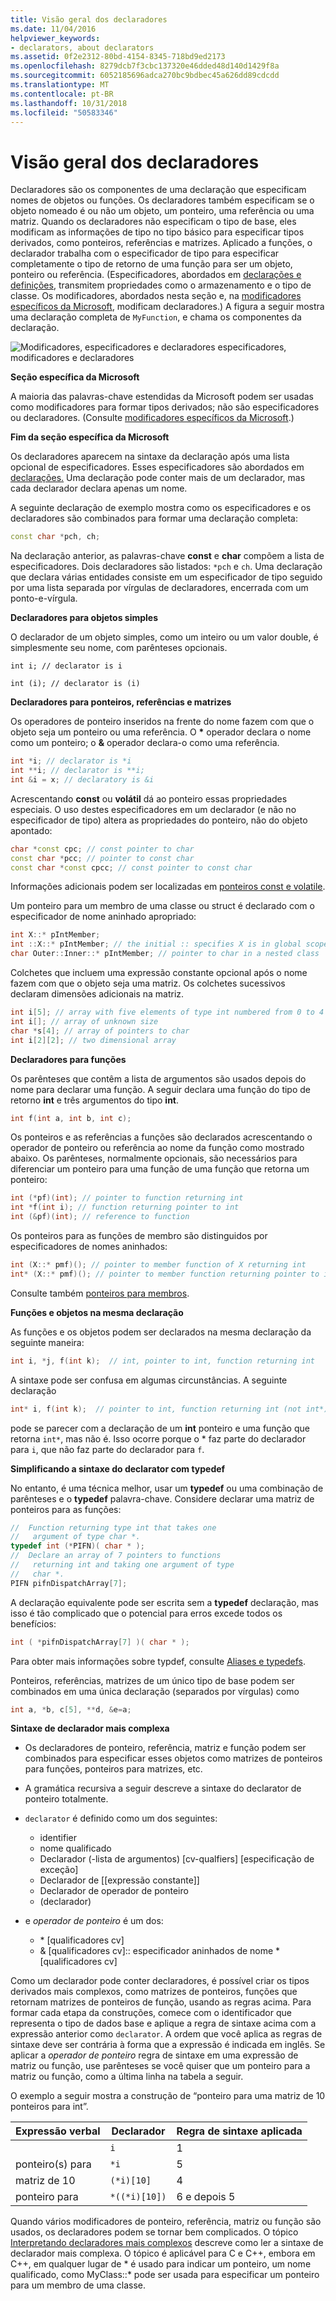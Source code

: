 ```yaml
---
title: Visão geral dos declaradores
ms.date: 11/04/2016
helpviewer_keywords:
- declarators, about declarators
ms.assetid: 0f2e2312-80bd-4154-8345-718bd9ed2173
ms.openlocfilehash: 8279dcb7f3cbc137320e46dded48d140d1429f8a
ms.sourcegitcommit: 6052185696adca270bc9bdbec45a626dd89cdcdd
ms.translationtype: MT
ms.contentlocale: pt-BR
ms.lasthandoff: 10/31/2018
ms.locfileid: "50583346"
---
```

# <a name="overview-of-declarators"></a>Visão geral dos declaradores

Declaradores são os componentes de uma declaração que especificam nomes de objetos ou funções. Os declaradores também especificam se o objeto nomeado é ou não um objeto, um ponteiro, uma referência ou uma matriz.  Quando os declaradores não especificam o tipo de base, eles modificam as informações de tipo no tipo básico para especificar tipos derivados, como ponteiros, referências e matrizes.  Aplicado a funções, o declarador trabalha com o especificador de tipo para especificar completamente o tipo de retorno de uma função para ser um objeto, ponteiro ou referência. (Especificadores, abordados em [declarações e definições](declarations-and-definitions-cpp.md), transmitem propriedades como o armazenamento e o tipo de classe. Os modificadores, abordados nesta seção e, na [modificadores específicos da Microsoft](../cpp/microsoft-specific-modifiers.md), modificam declaradores.) A figura a seguir mostra uma declaração completa de `MyFunction`, e chama os componentes da declaração.

![Modificadores, especificadores e declaradores](../cpp/media/vc38qy1.gif "vc38QY1") especificadores, modificadores e declaradores

**Seção específica da Microsoft**

A maioria das palavras-chave estendidas da Microsoft podem ser usadas como modificadores para formar tipos derivados; não são especificadores ou declaradores. (Consulte [modificadores específicos da Microsoft](../cpp/microsoft-specific-modifiers.md).)

**Fim da seção específica da Microsoft**

Os declaradores aparecem na sintaxe da declaração após uma lista opcional de especificadores. Esses especificadores são abordados em [declarações.](declarations-and-definitions-cpp.md) Uma declaração pode conter mais de um declarador, mas cada declarador declara apenas um nome.

A seguinte declaração de exemplo mostra como os especificadores e os declaradores são combinados para formar uma declaração completa:

```cpp
const char *pch, ch;
```

Na declaração anterior, as palavras-chave **const** e **char** compõem a lista de especificadores. Dois declaradores são listados: `*pch` e `ch`.  Uma declaração que declara várias entidades consiste em um especificador de tipo seguido por uma lista separada por vírgulas de declaradores, encerrada com um ponto-e-vírgula.

**Declaradores para objetos simples**

O declarador de um objeto simples, como um inteiro ou um valor double, é simplesmente seu nome, com parênteses opcionais.

`int i; // declarator is i`

`int (i); // declarator is (i)`

**Declaradores para ponteiros, referências e matrizes**

Os operadores de ponteiro inseridos na frente do nome fazem com que o objeto seja um ponteiro ou uma referência.  O <strong>\*</strong> operador declara o nome como um ponteiro; o **&** operador declara-o como uma referência.

```cpp
int *i; // declarator is *i
int **i; // declarator is **i;
int &i = x; // declaratory is &i
```

Acrescentando **const** ou **volátil** dá ao ponteiro essas propriedades especiais.  O uso destes especificadores em um declarador (e não no especificador de tipo) altera as propriedades do ponteiro, não do objeto apontado:

```cpp
char *const cpc; // const pointer to char
const char *pcc; // pointer to const char
const char *const cpcc; // const pointer to const char
```

Informações adicionais podem ser localizadas em [ponteiros const e volatile](../cpp/const-and-volatile-pointers.md).

Um ponteiro para um membro de uma classe ou struct é declarado com o especificador de nome aninhado apropriado:

```cpp
int X::* pIntMember;
int ::X::* pIntMember; // the initial :: specifies X is in global scope
char Outer::Inner::* pIntMember; // pointer to char in a nested class
```

Colchetes que incluem uma expressão constante opcional após o nome fazem com que o objeto seja uma matriz.  Os colchetes sucessivos declaram dimensões adicionais na matriz.

```cpp
int i[5]; // array with five elements of type int numbered from 0 to 4
int i[]; // array of unknown size
char *s[4]; // array of pointers to char
int i[2][2]; // two dimensional array
```

**Declaradores para funções**

Os parênteses que contêm a lista de argumentos são usados depois do nome para declarar uma função.  A seguir declara uma função do tipo de retorno **int** e três argumentos do tipo **int**.

```cpp
int f(int a, int b, int c);
```

Os ponteiros e as referências a funções são declarados acrescentando o operador de ponteiro ou referência ao nome da função como mostrado abaixo.  Os parênteses, normalmente opcionais, são necessários para diferenciar um ponteiro para uma função de uma função que retorna um ponteiro:

```cpp
int (*pf)(int); // pointer to function returning int
int *f(int i); // function returning pointer to int
int (&pf)(int); // reference to function
```

Os ponteiros para as funções de membro são distinguidos por especificadores de nomes aninhados:

```cpp
int (X::* pmf)(); // pointer to member function of X returning int
int* (X::* pmf)(); // pointer to member function returning pointer to int
```

Consulte também [ponteiros para membros](../cpp/pointers-to-members.md).

**Funções e objetos na mesma declaração**

As funções e os objetos podem ser declarados na mesma declaração da seguinte maneira:

```cpp
int i, *j, f(int k);  // int, pointer to int, function returning int
```

A sintaxe pode ser confusa em algumas circunstâncias.  A seguinte declaração

```cpp
int* i, f(int k);  // pointer to int, function returning int (not int*)
```

pode se parecer com a declaração de um **int** ponteiro e uma função que retorna `int*`, mas não é.  Isso ocorre porque o \* faz parte do declarador para `i`, que não faz parte do declarador para `f`.

**Simplificando a sintaxe do declarator com typedef**

No entanto, é uma técnica melhor, usar um **typedef** ou uma combinação de parênteses e o **typedef** palavra-chave. Considere declarar uma matriz de ponteiros para as funções:

```cpp
//  Function returning type int that takes one
//   argument of type char *.
typedef int (*PIFN)( char * );
//  Declare an array of 7 pointers to functions
//   returning int and taking one argument of type
//   char *.
PIFN pifnDispatchArray[7];
```

A declaração equivalente pode ser escrita sem a **typedef** declaração, mas isso é tão complicado que o potencial para erros excede todos os benefícios:

```cpp
int ( *pifnDispatchArray[7] )( char * );
```

Para obter mais informações sobre typdef, consulte [Aliases e typedefs](aliases-and-typedefs-cpp.md).

Ponteiros, referências, matrizes de um único tipo de base podem ser combinados em uma única declaração (separados por vírgulas) como

```cpp
int a, *b, c[5], **d, &e=a;
```

**Sintaxe de declarador mais complexa**

- Os declaradores de ponteiro, referência, matriz e função podem ser combinados para especificar esses objetos como matrizes de ponteiros para funções, ponteiros para matrizes, etc.

- A gramática recursiva a seguir descreve a sintaxe do declarator de ponteiro totalmente.

- `declarator` é definido como um dos seguintes:

  - identifier 
  - nome qualificado 
  - Declarador (-lista de argumentos) [cv-qualfiers] [especificação de exceção]
  - Declarador de [[expressão constante]]
  - Declarador de operador de ponteiro 
  - (declarador)

- e *operador de ponteiro* é um dos:

  - \* [qualificadores cv]
  - & [qualificadores cv]:: especificador aninhados de nome \* [qualificadores cv]

Como um declarador pode conter declaradores, é possível criar os tipos derivados mais complexos, como matrizes de ponteiros, funções que retornam matrizes de ponteiros de função, usando as regras acima.  Para formar cada etapa da construções, comece com o identificador que representa o tipo de dados base e aplique a regra de sintaxe acima com a expressão anterior como `declarator`.  A ordem que você aplica as regras de sintaxe deve ser contrária à forma que a expressão é indicada em inglês.  Se aplicar a *operador de ponteiro* regra de sintaxe em uma expressão de matriz ou função, use parênteses se você quiser que um ponteiro para a matriz ou função, como a última linha na tabela a seguir.

O exemplo a seguir mostra a construção de “ponteiro para uma matriz de 10 ponteiros para int”.

|Expressão verbal|Declarador|Regra de sintaxe aplicada|
|-----------------------|----------------|-------------------------|
||`i`|1|
|ponteiro(s) para|`*i`|5|
|matriz de 10|`(*i)[10]`|4|
|ponteiro para|`*((*i)[10])`|6 e depois 5|

Quando vários modificadores de ponteiro, referência, matriz ou função são usados, os declaradores podem se tornar bem complicados.  O tópico [Interpretando declaradores mais complexos](../c-language/interpreting-more-complex-declarators.md) descreve como ler a sintaxe de declarador mais complexa.  O tópico é aplicável para C e C++, embora em C++, em qualquer lugar de \* é usado para indicar um ponteiro, um nome qualificado, como MyClass::\* pode ser usada para especificar um ponteiro para um membro de uma classe.